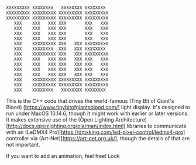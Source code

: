```
XXXXXXXXX XXXXXXXX   XXXXXXXX XXXXXXXX 
XXXXXXXXX XXXXXXXXX XXXXXXXXX XXXXXXXXX
XXXXXXXXX XXXXXXXXX XXXXXXXXX XXXXXXXXX
   XXX    XXX   XXX XXX       XXX   XXX
   XXX    XXX   XXX XXX       XXX   XXX
   XXX    XXX   XXX XXX       XXX   XXX
   XXX    XXX   XXX XXX       XXX   XXX
   XXX    XXXXXXXXX XXX   XXX XXXXXXXXX
   XXX    XXXXXXXX  XXX   XXX XXXXXXXX 
   XXX    XXXXXXXXX XXX   XXX XXXXXXXXX
   XXX    XXX   XXX XXX   XXX XXX   XXX
   XXX    XXX   XXX XXX   XXX XXX   XXX
   XXX    XXX   XXX XXX   XXX XXX   XXX
   XXX    XXX   XXX XXX   XXX XXX   XXX
   XXX    XXXXXXXXX XXXXXXXXX XXXXXXXXX
   XXX    XXXXXXXXX XXXXXXXXX XXXXXXXXX
   XXX    XXXXXXXX   XXXXXXXX XXXXXXXX
```

This is the C++ code that drives the world-famous (Tiny Bit of Giant's Blood)
[https://www.tinybitofgiantsblood.com/] light display. It's designed
to run under MacOS 10.14.6, though it might work with earlier or later versions. It
makes extensive use of the (Open Lighting Architecture)[http://docs.openlighting.org/ola/man/index.html]
libraries to communicate with an (LeDMX4 Pro)[https://dmxking.com/led-pixel-control/ledmx4-pro] controller
via (Art-Net)[https://art-net.org.uk/], though the details of that are not important.

If you want to add an animation, feel free! Look


